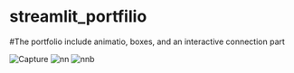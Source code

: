 # streamlit_portfilio
#The portfolio include animatio, boxes, and an interactive connection part

![Capture](https://user-images.githubusercontent.com/125836144/220926891-6107378f-9b02-4288-b7e1-b6ef70af87d2.JPG)
![nn](https://user-images.githubusercontent.com/125836144/220926919-bf07e2b6-e682-4cd6-99cd-abaf34e3601a.JPG)
![nnb](https://user-images.githubusercontent.com/125836144/220926942-6ba112c5-d9d7-4eb3-83a0-44de3ef56b1a.JPG)
